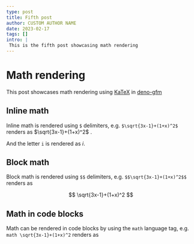 ```yaml
---
type: post
title: Fifth post
author: CUSTOM AUTHOR NAME
date: 2023-02-17
tags: []
intro: |
 This is the fifth post showcasing math rendering
---
```


# Math rendering

This post showcases math rendering using [KaTeX](https://katex.org/) in
[deno-gfm](https://github.com/denoland/deno-gfm)

## Inline math

Inline math is rendered using `$` delimiters, e.g. `$\sqrt{3x-1}+(1+x)^2$`
renders as $\sqrt{3x-1}+(1+x)^2$ .

And the letter `i` is rendered as $i$.

## Block math

Block math is rendered using `$$` delimiters, e.g. `$$\sqrt{3x-1}+(1+x)^2$$`
renders as

$$ \sqrt{3x-1}+(1+x)^2 $$

## Math in code blocks

Math can be rendered in code blocks by using the `math` language tag, e.g.
`math \sqrt{3x-1}+(1+x)^2` renders as

<!-- $i$ -->

